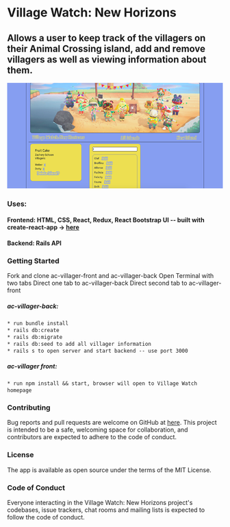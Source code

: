 # Village Watch: New Horizons
## Allows a user to keep track of the villagers on their Animal Crossing island, add and remove villagers as well as viewing information about them.

![Village Watch Screenshot](https://github.com/ronniekram/ac-villager-front/blob/master/src/components/img/village-watch-screen-grab.png?raw=true)

### Uses:

#### Frontend: HTML, CSS, React, Redux,  React Bootstrap UI -- built with create-react-app -> [here](https://github.com/ronniekram/ac-villager-front)
#### Backend: Rails API

### Getting Started
Fork and clone ac-villager-front and ac-villager-back
Open Terminal with two tabs
Direct one tab to ac-villager-back
Direct second tab to ac-villager-front
  ##### ac-villager-back: 
    * run bundle install
    * rails db:create
    * rails db:migrate
    * rails db:seed to add all villager information
    * rails s to open server and start backend -- use port 3000
  ##### ac-villager front:
    * run npm install && start, browser will open to Village Watch homepage


### Contributing
Bug reports and pull requests are welcome on GitHub at [here](https://github.com/ronnie-kram/ac-villager-front). This project is intended to be a safe, welcoming space for collaboration, and contributors are expected to adhere to the code of conduct.

### License
The app is available as open source under the terms of the MIT License.

### Code of Conduct
Everyone interacting in the Village Watch: New Horizons project's codebases, issue trackers, chat rooms and mailing lists is expected to follow the code of conduct.